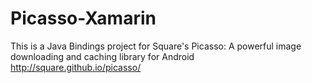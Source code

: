Picasso-Xamarin
===============

This is a Java Bindings project for Square's Picasso: A powerful image downloading and caching library for Android  http://square.github.io/picasso/
